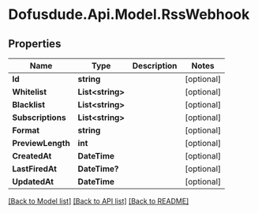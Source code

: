 # Dofusdude.Api.Model.RssWebhook

## Properties

Name | Type | Description | Notes
------------ | ------------- | ------------- | -------------
**Id** | **string** |  | [optional] 
**Whitelist** | **List&lt;string&gt;** |  | [optional] 
**Blacklist** | **List&lt;string&gt;** |  | [optional] 
**Subscriptions** | **List&lt;string&gt;** |  | [optional] 
**Format** | **string** |  | [optional] 
**PreviewLength** | **int** |  | [optional] 
**CreatedAt** | **DateTime** |  | [optional] 
**LastFiredAt** | **DateTime?** |  | [optional] 
**UpdatedAt** | **DateTime** |  | [optional] 

[[Back to Model list]](../README.md#documentation-for-models) [[Back to API list]](../README.md#documentation-for-api-endpoints) [[Back to README]](../README.md)

